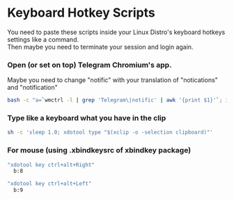 # Keyboard Hotkey Scripts
You need to paste these scripts inside your Linux Distro's keyboard hotkeys settings like a command.<br>
Then maybe you need to terminate your session and login again.

### Open (or set on top) Telegram Chromium's app.
Maybe you need to change "notific" with your translation of "notications" and "notification"
```bash
bash -c "a=`wmctrl -l | grep 'Telegram\|notific' | awk '{print $1}'`; if [ -z \$a ]; then chromium-browser --app-id=hadgilakbfohcfcgfbioeeehgpkopaga; else wmctrl -a \$a -i; fi"
```

### Type like a keyboard what you have in the clip
```bash
sh -c 'sleep 1.0; xdotool type "$(xclip -o -selection clipboard)"'
```

### For mouse (using .xbindkeysrc of xbindkey package)
```bash
"xdotool key ctrl+alt+Right"
  b:8

"xdotool key ctrl+alt+Left"
  b:9
```
